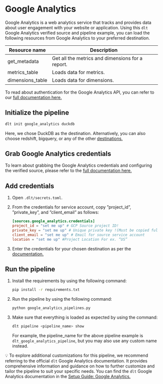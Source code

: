 # Google Analytics

Google Analytics is a web analytics service that tracks and provides data about user engagement with your website or application. Using this `dlt` Google Analytics verified source and pipeline example, you can load the following resources from Google Analytics to your preferred destination.

| Resource name | Description |
| --- | --- |
| get_metadata | Get all the metrics and dimensions for a report. |
| metrics_table | Loads data for metrics. |
| dimensions_table | Loads data for dimensions. |

To read about authentication for the Google Analytics API, you can refer to our [full documentation here.](https://dlthub.com/docs/dlt-ecosystem/verified-sources/google_analytics#google-analytics-api-authentication)

## Initialize the pipeline
```bash
dlt init google_analytics duckdb
```
Here, we chose DuckDB as the destination. Alternatively, you can also choose redshift, bigquery, or any of the other [destinations.](https://dlthub.com/docs/dlt-ecosystem/destinations/)

## Grab Google Analytics credentials
To learn about grabbing the Google Analytics credentials and configuring the verified source, please refer to the [full documentation here.](https://dlthub.com/docs/dlt-ecosystem/verified-sources/google_analytics#google-analytics-api-authentication)

## Add credentials

1. Open `.dlt/secrets.toml`.
2. From the credentials for service account, copy ”project_id”, ”private_key”, and ”client_email” as follows:
    ```toml
    [sources.google_analytics.credentials]
    project_id = "set me up" # GCP Source project ID!
    private_key = "set me up" # Unique private key !(Must be copied fully including BEGIN and END PRIVATE KEY)
    client_email = "set me up" # Email for source service account
    location = "set me up" #Project Location For ex. “US”
    ```

3. Enter the credentials for your chosen destination as per the [documentation.](https://dlthub.com/docs/dlt-ecosystem/destinations/)

## Run the pipeline

1. Install the requirements by using the following command:
    ```bash
    pip install -r requirements.txt
    ```

2. Run the pipeline by using the following command:
    ```bash
    python google_analytics_pipelines.py
    ```

3. Make sure that everything is loaded as expected by using the command:
    ```bash
    dlt pipeline <pipeline_name> show
    ```

    For example, the pipeline_name for the above pipeline example is `dlt_google_analytics_pipeline`, but you may also use any custom name instead.


💡 To explore additional customizations for this pipeline, we recommend referring to the official `dlt`
Google Analytics documentation. It provides comprehensive information and guidance on how to further
customize and tailor the pipeline to suit your specific needs.
You can find the `dlt` Google Analytics documentation in the [Setup Guide: Google Analytics.](https://dlthub.com/docs/dlt-ecosystem/verified-sources/google_analytics)
